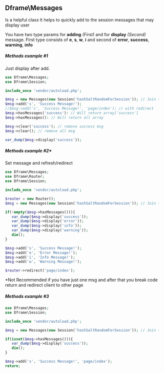 ## Dframe\Messages
Is a helpful class It helps to quickly add to the session messages that may display user

You have two type params for **adding** *(First)* and for **display** *(Second)* message. First type consists of **e**, **s**, **w**, **i** and second of **error**, **success**, **warning**, **info**



##### Methods example #1
Just display after add.
```php
use Dframe\Messages;
use Dframe\Session;

include_once 'vendor/autoload.php';

$msg = new Messages(new Session('hashSaltRandomForSession')); // Join the current session
$msg->add('s', 'Success Message!');
//$msg->add('s', 'Success Message!', 'page/index'); // with redirect 
$msg->hasMessages('success'): // Will return array['success']
$msg->hasMessages(): // Will return all array

$msg->clear('success'); // remove success msg
$msg->clear(); // remove all msg

var_dump($msg->display('success'));
```


##### Methods example #2*
Set message and refresh/redirect
```php
use Dframe\Messages;
use Dframe\Router;
use Dframe\Session;

include_once 'vendor/autoload.php';

$router = new Router();
$msg = new Messages(new Session('hashSaltRandomForSession')); // Join the current session

if(!empty($msg->hasMessages())){
   var_dump($msg->display('success'));
   var_dump($msg->display('error'));
   var_dump($msg->display('info'));
   var_dump($msg->display('warning'));
   die();
}

$msg->add('s', 'Success Message!'); 
$msg->add('e', 'Error Message!'); 
$msg->add('i', 'Info Message!'); 
$msg->add('w', 'Warning Message!');

$router->redirect('page/index');

```

*Not Recommended if you have just one msg and after that you break code return and redirect client to other page

##### Methods example #3

```php
use Dframe\Messages;
use Dframe\Session;

include_once 'vendor/autoload.php';

$msg = new Messages(new Session('hashSaltRandomForSession')); // Join the current session

if(isset($msg->hasMessages())){
   var_dump($msg->display('success'));
   die();
}

$msg->add('s', 'Success Message!', 'page/index');
return;

```